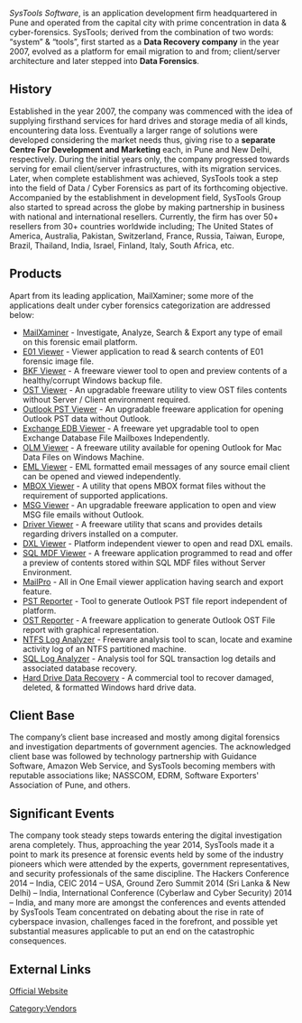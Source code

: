 *SysTools Software*, is an application development firm headquartered in
Pune and operated from the capital city with prime concentration in data
& cyber-forensics. SysTools; derived from the combination of two words:
“system” & “tools”, first started as a **Data Recovery company** in the
year 2007, evolved as a platform for email migration to and from;
client/server architecture and later stepped into **Data Forensics**.

## History

Established in the year 2007, the company was commenced with the idea of
supplying firsthand services for hard drives and storage media of all
kinds, encountering data loss. Eventually a larger range of solutions
were developed considering the market needs thus, giving rise to a
**separate Centre For Development and Marketing** each, in Pune and New
Delhi, respectively. During the initial years only, the company
progressed towards serving for email client/server infrastructures, with
its migration services. Later, when complete establishment was achieved,
SysTools took a step into the field of Data / Cyber Forensics as part of
its forthcoming objective.
Accompanied by the establishment in development field, SysTools Group
also started to spread across the globe by making partnership in
business with national and international resellers. Currently, the firm
has over 50+ resellers from 30+ countries worldwide including; The
United States of America, Australia, Pakistan, Switzerland, France,
Russia, Taiwan, Europe, Brazil, Thailand, India, Israel, Finland, Italy,
South Africa, etc.

## Products

Apart from its leading application, MailXaminer; some more of the
applications dealt under cyber forensics categorization are addressed
below:

- [MailXaminer](MailXaminer "wikilink") - Investigate, Analyze, Search &
  Export any type of email on this forensic email platform.
- [E01 Viewer](E01_Viewer "wikilink") - Viewer application to read &
  search contents of E01 forensic image file.
- [BKF Viewer](BKF_Viewer "wikilink") - A freeware viewer tool to open
  and preview contents of a healthy/corrupt Windows backup file.
- [OST Viewer](OST_Viewer "wikilink") - An upgradable freeware utility
  to view OST files contents without Server / Client environment
  required.
- [Outlook PST Viewer](Outlook_PST_Viewer "wikilink") - An upgradable
  freeware application for opening Outlook PST data without Outlook.
- [Exchange EDB Viewer](Exchange_EDB_Viewer "wikilink") - A freeware yet
  upgradable tool to open Exchange Database File Mailboxes
  Independently.
- [OLM Viewer](OLM_Viewer "wikilink") - A freeware utility available for
  opening Outlook for Mac Data Files on Windows Machine.
- [EML Viewer](EML_Viewer "wikilink") - EML formatted email messages of
  any source email client can be opened and viewed independently.
- [MBOX Viewer](MBOX_Viewer "wikilink") - A utility that opens MBOX
  format files without the requirement of supported applications.
- [MSG Viewer](MSG_Viewer "wikilink") - An upgradable freeware
  application to open and view MSG file emails without Outlook.
- [Driver Viewer](Driver_Viewer "wikilink") - A freeware utility that
  scans and provides details regarding drivers installed on a computer.
- [DXL Viewer](DXL_Viewer "wikilink") - Platform independent viewer to
  open and read DXL emails.
- [SQL MDF Viewer](SQL_MDF_Viewer "wikilink") - A freeware application
  programmed to read and offer a preview of contents stored within SQL
  MDF files without Server Environment.
- [MailPro](MailPro "wikilink") - All in One Email viewer application
  having search and export feature.
- [PST Reporter](PST_Reporter "wikilink") - Tool to generate Outlook PST
  file report independent of platform.
- [OST Reporter](OST_Reporter "wikilink") - A freeware application to
  generate Outlook OST File report with graphical representation.
- [NTFS Log Analyzer](NTFS_Log_Analyzer "wikilink") - Freeware analysis
  tool to scan, locate and examine activity log of an NTFS partitioned
  machine.
- [SQL Log Analyzer](SQL_Log_Analyzer "wikilink") - Analysis tool for
  SQL transaction log details and associated database recovery.
- [Hard Drive Data Recovery](Hard_Drive_Data_Recovery "wikilink") - A
  commercial tool to recover damaged, deleted, & formatted Windows hard
  drive data.

## Client Base

The company’s client base increased and mostly among digital forensics
and investigation departments of government agencies.
The acknowledged client base was followed by technology partnership with
Guidance Software, Amazon Web Service, and SysTools becoming members
with reputable associations like; NASSCOM, EDRM, Software Exporters'
Association of Pune, and others.

## Significant Events

The company took steady steps towards entering the digital investigation
arena completely. Thus, approaching the year 2014, SysTools made it a
point to mark its presence at forensic events held by some of the
industry pioneers which were attended by the experts, government
representatives, and security professionals of the same discipline.
The Hackers Conference 2014 – India, CEIC 2014 – USA, Ground Zero Summit
2014 (Sri Lanka & New Delhi) – India, International Conference (Cyberlaw
and Cyber Security) 2014 – India, and many more are amongst the
conferences and events attended by SysTools Team concentrated on
debating about the rise in rate of cyberspace invasion, challenges faced
in the forefront, and possible yet substantial measures applicable to
put an end on the catastrophic consequences.

## External Links

[Official Website](http://www.systoolsgroup.com/)

[Category:Vendors](Category:Vendors "wikilink")